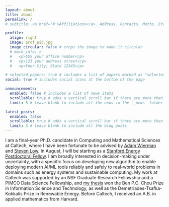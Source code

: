 ```yaml
---
layout: about
title: about
permalink: /
# subtitle: <a href='#'>Affiliations</a>. Address. Contacts. Motto. Etc.

profile:
  align: right
  image: prof_pic.jpg
  image_circular: false # crops the image to make it circular
  # more_info: >
  #   <p>555 your office number</p>
  #   <p>123 your address street</p>
  #   <p>Your City, State 12345</p>

# selected_papers: true # includes a list of papers marked as "selected={true}"
social: true # includes social icons at the bottom of the page

announcements:
  enabled: false # includes a list of news items
  scrollable: true # adds a vertical scroll bar if there are more than 3 news items
  limit: 5 # leave blank to include all the news in the `_news` folder

latest_posts:
  enabled: false
  scrollable: true # adds a vertical scroll bar if there are more than 3 new posts items
  limit: 3 # leave blank to include all the blog posts
---
```


I am a final-year Ph.D. candidate in Computing and Mathematical Sciences at Caltech, where I have been fortunate to be advised by [Adam Wierman](https://adamwierman.com/) and [Steven Low](http://netlab.caltech.edu/people). In August, I will be starting as a [Stanford Energy Postdoctoral Fellow](https://energypostdoc.stanford.edu/people/nico-christianson). I am broadly interested in decision-making under uncertainty, with a specific focus on developing new algorithm to enable deploying modern AI/ML tools reliably and safely to real-world problems in domains such as energy systems and sustainable computing. My work at Caltech was supported by an NSF Graduate Research Fellowship and a PIMCO Data Science Fellowship, and [my thesis](https://thesis.library.caltech.edu/17378/) won the Ben P.C. Chou Prize in Information Science and Technology, as well as the Demetriades-Tsafka-Kokkalis Prize in Renewable Energy. Before Caltech, I received an A.B. in applied mathematics from Harvard.


<!-- supported by an NSF Graduate Research Fellowship and a PIMCO Data Science Fellowship. My research is broadly concerned with decision-making under uncertainty, with a specific focus on developing new algorithms to enable deploying modern AI/ML tools reliably and safely to real-world problems in energy and sustainability. -->

<!-- In my work, I have developed [optimal algorithms](https://proceedings.mlr.press/v206/christianson23a.html) to leverage black-box AI/ML advice in online optimization while ensuring provable, worst-case performance guarantees. I have also worked on designing such "learning-augmented" algorithms in a variety of more [general](https://dl.acm.org/doi/abs/10.1145/3673660.3655074), [constrained](https://openreview.net/forum?id=hRBdOHVn7y) [problems](https://arxiv.org/abs/2408.07831). Recently, I've been particularly interested in studying how to design better algorithms for [risk-aware](https://proceedings.mlr.press/v247/christianson24a/christianson24a.pdf) decision-making, especially by using [uncertainty quantification](https://openreview.net/forum?id=xF656w37Mj). -->
<!-- which is a crucial consideration for applications such as high-renewables . -->

<!-- Beyond my theoretical work, I am deeply invested in translating theoretical insights to practical, real-world impact, and I have worked on a variety of applications including [electricity markets](https://ieeexplore.ieee.org/abstract/document/10384022) and [carbon-aware datacenter operation](https://dl.acm.org/doi/abs/10.1145/3626776). During my Ph.D., I collaborated with [Beyond Limits](https://www.beyond.ai/) to apply our learning-augmented algorithms to improve [cogeneration management](https://www.climatechange.ai/papers/neurips2022/19) in high-renewables power grids, and I led the implementation of their cogeneration system model in the open-source RL benchmark suite [Sustaingym](https://openreview.net/forum?id=vZ9tA3o3hr). I have also collaborated with Amazon Prime Video on developing and deploying [new, theoretically-grounded algorithms](https://www.amazon.science/publications/soda-an-adaptive-bitrate-controller-for-consistent-high-quality-video-streaming) for adaptive bitrate streaming. -->

<!-- At Caltech, I am fortunate to be advised by [Adam Wierman](https://adamwierman.com/) and [Steven Low](http://netlab.caltech.edu/people). During the summer of 2023, I interned at Microsoft Research Redmond with [Weiwei Yang](https://www.microsoft.com/en-us/research/people/weiwya/) and [Baosen Zhang](https://zhangbaosen.github.io/). Previously, I received an A.B. in applied mathematics from Harvard, where I worked with [Boris Kozinsky](https://mir.g.harvard.edu/people/boris-kozinsky) on ionic transport, and with [Dani S. Bassett](https://complexsystemsupenn.com/personal) (UPenn) on network science. -->
